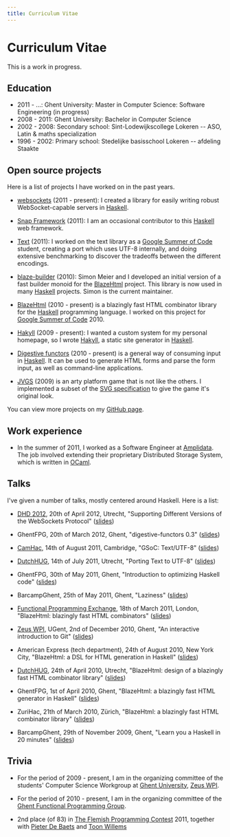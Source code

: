 ```yaml
---
title: Curriculum Vitae
---
```


# Curriculum Vitae

This is a work in progress.

## Education

- 2011 - ...: Ghent University: Master in Computer Science: Software Engineering (in
  progress)
- 2008 - 2011: Ghent University: Bachelor in Computer Science
- 2002 - 2008: Secondary school: Sint-Lodewijkscollege Lokeren -- ASO, Latin & maths
  specialization
- 1996 - 2002: Primary school: Stedelijke basisschool Lokeren -- afdeling Staakte

## Open source projects

Here is a list of projects I have worked on in the past years.

- [websockets] (2011 - present): I created a library for easily writing robust
  WebSocket-capable servers in [Haskell].

[websockets]: http://jaspervdj.be/websockets/

- [Snap Framework] (2011): I am an occasional contributor to this [Haskell] web
  framework.

[Snap Framework]: http://snapframework.com/

- [Text] (2011): I worked on the text library as a [Google Summer of Code]
  student, creating a port which uses UTF-8 internally, and doing extensive
  benchmarking to discover the tradeoffs between the different encodings.

[Text]: https://github.com/bos/text
[Google Summer of Code]: http://code.google.com/soc/

- [blaze-builder] (2010): Simon Meier and I developed an initial version of a
  fast builder monoid for the [BlazeHtml] project. This library is now used in
  many [Haskell] projects. Simon is the current maintainer.

[blaze-builder]: http://github.com/meiersi/blaze-builder/

- [BlazeHtml] (2010 - present) is a blazingly fast HTML combinator library for the
  [Haskell] programming language. I worked on this project for [Google Summer of
  Code] 2010.

[BlazeHtml]: http://jaspervdj.be/blaze

- [Hakyll] (2009 - present): I wanted a custom system for my personal homepage, so I
  wrote [Hakyll], a static site generator in [Haskell]. 

[Hakyll]: http://jaspervdj.be/hakyll
[Haskell]: http://haskell.org/

- [Digestive functors] (2010 - present) is a general way of consuming input in
  [Haskell]. It can be used to generate HTML forms and parse the form input, as
  well as command-line applications.

[Digestive functors]: http://github.com/jaspervdj/digestive-functors/

- [JVGS] (2009) is an arty platform game that is not like the others. I
  implemented a subset of the [SVG specification] to give the game it's original
  look.

[JVGS]: http://jvgs.sf.net/
[SVG specification]: http://www.w3.org/Graphics/SVG/

You can view more projects on my [GitHub page].

[GitHub page]: http://github.com/jaspervdj

## Work experience

- In the summer of 2011, I worked as a Software Engineer at [Amplidata]. The job
  involved extending their proprietary Distributed Storage System, which is
  written in [OCaml].

[Amplidata]: http://www.amplidata.com/
[OCaml]: http://caml.inria.fr/

## Talks

I've given a number of talks, mostly centered around Haskell. Here is a list:

- [DHD 2012], 20th of April 2012, Utrecht, "Supporting Different Versions of the
  WebSockets Protocol"
  ([slides](/files/2012-dutchhug-websockets.pdf))

- GhentFPG, 20th of March 2012, Ghent, "digestive-functors 0.3"
  ([slides](/files/2012-ghentfpg-digestive-functors.pdf))

- [CamHac], 14th of August 2011, Cambridge, "GSoC: Text/UTF-8"
  ([slides](/files/2011-camhac-text-utf8.pdf))

- [DutchHUG], 14th of July 2011, Utrecht, "Porting Text to UTF-8"
  ([slides](/files/2011-dutchhug-text-utf8.pdf))

- GhentFPG, 30th of May 2011, Ghent, "Introduction to optimizing Haskell code"
  ([slides](/files/2011-ghentfpg-introduction-optimizing.pdf))

- BarcampGhent, 25th of May 2011, Ghent, "Laziness"
  ([slides](/files/2011-barcampghent-laziness.pdf))

- [Functional Programming Exchange], 18th of March 2011, London, "BlazeHtml:
  blazingly fast HTML combinators"
  ([slides](/files/2011-functionalpx-blaze-html.pdf))

- [Zeus WPI], UGent, 2nd of December 2010, Ghent, "An interactive introduction
  to Git"
  ([slides](/files/2010-zeus-git.pdf))

- American Express (tech department), 24th of August 2010, New York City,
  "BlazeHtml: a DSL for HTML generation in Haskell"
  ([slides](/files/2010-amex-blaze-html.pdf))

- [DutchHUG], 24th of April 2010, Utrecht, "BlazeHtml: design of a blazingly
  fast HTML combinator library"
  ([slides](/files/2010-dutchhug-blaze-html.pdf))

- GhentFPG, 1st of April 2010, Ghent, "BlazeHtml: a blazingly fast HTML
  generator in Haskell"
  ([slides](/files/2010-ghentfpg-blaze-html.pdf))

- ZuriHac, 21th of March 2010, Zürich, "BlazeHtml: a blazingly fast HTML
  combinator library"
  ([slides](/files/2010-zurihac-blaze-html.pdf))

- BarcampGhent, 29th of November 2009, Ghent, "Learn you a Haskell in 20
  minutes"
  ([slides](/files/2009-barcampghent-haskell.pdf))

[DutchHUG]: http://dutchhug.nl/
[Zeus WPI]: http://zeus.ugent.be/
[Functional Programming Exchange]: http://skillsmatter.com/event/scala/functionalpx-2011
[CamHac]: http://www.haskell.org/haskellwiki/CamHac
[DHD 2012]: http://www.haskell.org/haskellwiki/DHD_UHac

## Trivia

- For the period of 2009 - present, I am in the organizing committee of the
  students' Computer Science Workgroup at [Ghent University], [Zeus WPI].

[Ghent University]: http://ugent.be/

- For the period of 2010 - present, I am in the organizing committee of the
  [Ghent Functional Programming Group][GhentFPG].

[GhentFPG]: http://www.haskell.org/haskellwiki/Ghent_Functional_Programming_Group

- 2nd place (of 83) in [The Flemish Programming Contest] 2011, together with
  [Pieter De Baets] and [Toon Willems]

[The Flemish Programming Contest]: http://vlaamseprogrammeerwedstrijd.be/
[Pieter De Baets]: http://thinkjavache.be/
[Toon Willems]: http://twitter.com/nudded/
